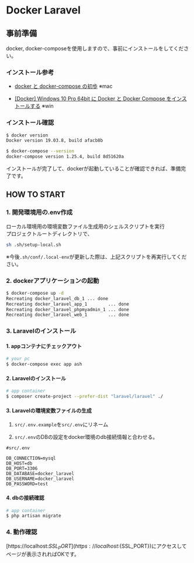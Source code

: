 # Docker Laravel

## 事前準備

docker, docker-composeを使用しますので、事前にインストールをしてください。  

### インストール参考

- [docker と docker-compose の初歩](https://qiita.com/hiyuzawa/items/81490020568417d85e86) ※mac

- [[Docker] Windows 10 Pro 64bit に Docker と Docker Compose をインストールする](https://qiita.com/ksh-fthr/items/6b1242c010fac7395a45) ※win

### インストール確認

```bash
$ docker version
Docker version 19.03.8, build afacb8b

$ docker-compose --version
docker-compose version 1.25.4, build 8d51620a
```

インストールが完了して、dockerが起動していることが確認できれば、準備完了です。

## HOW TO START

### 1. 開発環境用の.env作成

ローカル環境用の環境変数ファイル生成用のシェルスクリプトを実行  
プロジェクトルートディレクトリで、

```bash
sh .sh/setup-local.sh
```

※今後`.sh/conf/.local-env`が更新した際は、上記スクリプトを再実行してください。

### 2. dockerアプリケーションの起動

```bash
$ docker-compose up -d
Recreating docker_laravel_db_1 ... done
Recreating docker_laravel_app_1        ... done
Recreating docker_laravel_phpmyadmin_1 ... done
Recreating docker_laravel_web_1        ... done
```

### 3. Laravelのインストール

#### 1. appコンテナにチェックアウト

```bash
# your pc
$ docker-compose exec app ash
```

#### 2. Laravelのインストール

```bash
# app container
$ composer create-project --prefer-dist "laravel/laravel" ./
```

#### 3. Laravelの環境変数ファイルの生成

1. `src/.env.example`を`src/.env`にリネーム

2. `src/.env`のDBの設定をdocker環境のdb接続情報と合わせる。

```src/.env
#src/.env

DB_CONNECTION=mysql
DB_HOST=db
DB_PORT=3306
DB_DATABASE=docker_laravel
DB_USERNAME=docker_laravel
DB_PASSWORD=test
```

#### 4. dbの接続確認

```bash
# app container
$ php artisan migrate
```

### 4. 動作確認

[https://localhost:${SSL_PORT}](https://localhost:${SSL_PORT})にアクセスしてページが表示されればOKです。
